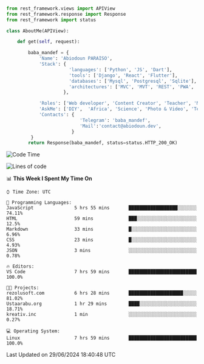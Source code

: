###
```python
from rest_framework.views import APIView
from rest_framework.response import Response
from rest_framework import status

class AboutMe(APIView):

    def get(self, request):

        baba_mandef = {
            'Name': 'Abiodoun PARAISO',
            'Stack': {
                       'languages': ['Python', 'JS', 'Dart'],
                       'tools': ['Django', 'React', 'Flutter'],
                       'databases': ['Mysql', 'Postgresql', 'Sqlite'],
                       'architectures': ['MVC', 'MVT', 'REST', 'PWA', 'SPA', 'MicroServices']
                     },

            'Roles': ['Web developer', 'Content Creator', 'Teacher', 'Mentor'],
            'AskMe': ['DIY',  'Africa', 'Science', 'Photo & Video', 'Tech'],
            'Contacts': {
                           'Telegram': 'baba_mandef',
                           'Mail':'contact@abiodoun.dev',
                        }
         }
        return Response(baba_mandef, status=status.HTTP_200_OK)

```                    

<!--START_SECTION:waka-->
![Code Time](http://img.shields.io/badge/Code%20Time-1%2C092%20hrs%2052%20mins-blue)

![Lines of code](https://img.shields.io/badge/From%20Hello%20World%20I%27ve%20Written-420%20Thousand%20lines%20of%20code-blue)

📊 **This Week I Spent My Time On** 

```text
⌚︎ Time Zone: UTC

💬 Programming Languages: 
JavaScript               5 hrs 55 mins       ██████████████████░░░░░░░   74.11% 
HTML                     59 mins             ███░░░░░░░░░░░░░░░░░░░░░░   12.5% 
Markdown                 33 mins             █░░░░░░░░░░░░░░░░░░░░░░░░   6.96% 
CSS                      23 mins             █░░░░░░░░░░░░░░░░░░░░░░░░   4.93% 
JSON                     3 mins              ░░░░░░░░░░░░░░░░░░░░░░░░░   0.78%

🔥 Editors: 
VS Code                  7 hrs 59 mins       █████████████████████████   100.0%

🐱‍💻 Projects: 
rezolusoft.com           6 hrs 28 mins       ████████████████████░░░░░   81.02% 
Ustaarabu.org            1 hr 29 mins        ████░░░░░░░░░░░░░░░░░░░░░   18.71% 
kreativ.inc              1 min               ░░░░░░░░░░░░░░░░░░░░░░░░░   0.27%

💻 Operating System: 
Linux                    7 hrs 59 mins       █████████████████████████   100.0%

```


 Last Updated on 29/06/2024 18:40:48 UTC
<!--END_SECTION:waka-->
